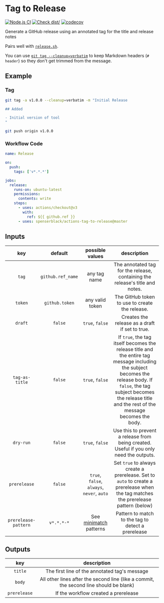 # Tag to Release

[![Node.js CI](https://github.com/spenserblack/actions-tag-to-release/actions/workflows/ci.yml/badge.svg)](https://github.com/spenserblack/actions-tag-to-release/actions/workflows/ci.yml)
[![Check dist/](https://github.com/spenserblack/actions-tag-to-release/actions/workflows/check-dist.yml/badge.svg)](https://github.com/spenserblack/actions-tag-to-release/actions/workflows/check-dist.yml)
[![codecov](https://codecov.io/gh/spenserblack/actions-tag-to-release/branch/master/graph/badge.svg?token=abEvixe4s0)](https://codecov.io/gh/spenserblack/actions-tag-to-release)

Generate a GitHub release using an annotated tag for the title and release
notes

Pairs well with [`release.sh`][release-sh].

You can use [`git tag --cleanup=verbatim`][cleanup-verbatim]
to keep Markdown headers (`# header`) so they don't get
trimmed from the message.

## Example

### Tag

```bash
git tag -a v1.0.0 --cleanup=verbatim -m "Initial Release

## Added

- Initial version of tool
"

git push origin v1.0.0
```

### Workflow Code

```yaml
name: Release

on:
  push:
    tags: ['v*.*.*']

jobs:
  release:
    runs-on: ubuntu-latest
    permissions:
      contents: write
    steps:
      - uses: actions/checkout@v3
        with:
          ref: ${{ github.ref }}
      - uses: spenserblack/actions-tag-to-release@master
```

## Inputs

|         key          |      default      |              possible values               |                                                                                                            description                                                                                                             |
| :------------------: | :---------------: | :----------------------------------------: | :--------------------------------------------------------------------------------------------------------------------------------------------------------------------------------------------------------------------------------: |
|        `tag`         | `github.ref_name` |                any tag name                |                                                                            The annotated tag for the release, containing the release's title and notes.                                                                            |
|       `token`        |  `github.token`   |              any valid token               |                                                                                           The GitHub token to use to create the release.                                                                                           |
|       `draft`        |      `false`      |              `true`, `false`               |                                                                                           Creates the release as a draft if set to true.                                                                                           |
|    `tag-as-title`    |      `false`      |              `true`, `false`               | If `true`, the tag itself becomes the release title and the entire tag message including the subject becomes the release body. If `false`, the tag subject becomes the release title and the rest of the message becomes the body. |
|      `dry-run`       |      `false`      |              `true`, `false`               |                                                                       Use this to prevent a release from being created. Useful if you only need the outputs.                                                                       |
|     `prerelease`     |      `false`      | `true`, `false`, `always`, `never`, `auto` |                                                 Set `true` to always create a prerelease. Set to `auto` to create a prerelease when the tag matches the prerelease pattern (below)                                                 |
| `prerelease-pattern` |    `v*.*.*-*`     |          See [minimatch] patterns          |                                                                                         Pattern to match to the tag to detect a prerelease                                                                                         |

## Outputs

|     key      |                                      description                                       |
| :----------: | :------------------------------------------------------------------------------------: |
|   `title`    |                     The first line of the annotated tag's message                      |
|    `body`    | All other lines after the second line (like a commit, the second line should be blank) |
| `prerelease` |                          If the workflow created a prerelease                          |

[cleanup-verbatim]: https://git-scm.com/docs/git-tag#Documentation/git-tag.txt---cleanupltmodegt
[minimatch]: https://www.npmjs.com/package/minimatch
[release-sh]: https://github.com/spenserblack/release.sh
